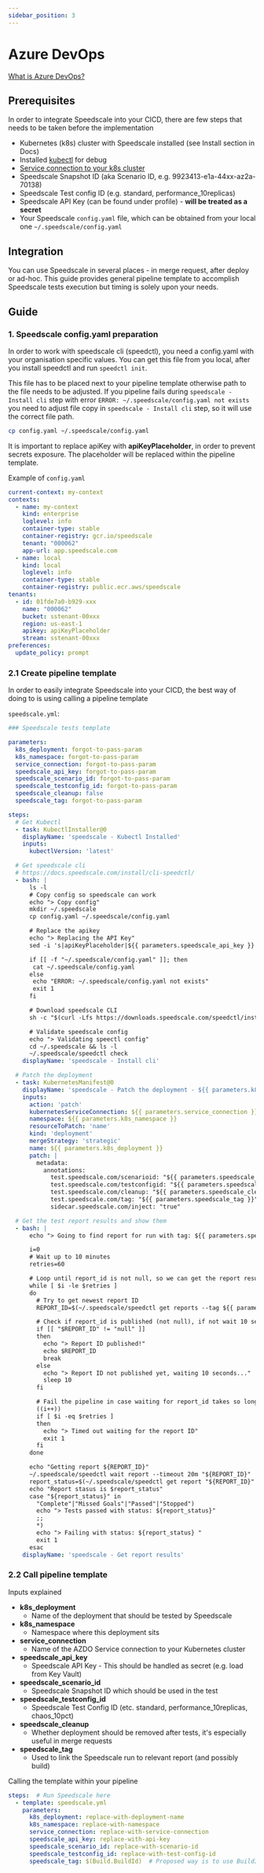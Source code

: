 ```yaml
---
sidebar_position: 3
---
```


# Azure DevOps

[What is Azure DevOps?](https://docs.microsoft.com/en-us/azure/devops/user-guide/what-is-azure-devops?view=azure-devops)

## Prerequisites

In order to integrate Speedscale into your CICD, there are few steps that needs to be taken before the implementation

- Kubernetes (k8s) cluster with Speedscale installed (see Install section in Docs)
- Installed [kubectl](https://kubernetes.io/docs/tasks/tools/install-kubectl-linux/) for debug
- [Service connection to your k8s cluster](https://docs.microsoft.com/en-us/azure/devops/pipelines/library/service-endpoints?view=azure-devops&tabs=yaml)
- Speedscale Snapshot ID (aka Scenario ID, e.g. 9923413-e1a-44xx-az2a-70138)
- Speedscale Test config ID (e.g. standard, performance_10replicas)
- Speedscale API Key (can be found under profile) - **will be treated as a secret**
- Your Speedscale `config.yaml` file, which can be obtained from your local one `~/.speedscale/config.yaml`

## Integration

You can use Speedscale in several places - in merge request, after deploy or ad-hoc. This guide provides
general pipeline template to accomplish Speedscale tests execution but timing is solely upon your needs. 

## Guide
### 1. Speedscale config.yaml preparation
In order to work with speedscale cli (speedctl), you need a config.yaml with your organisation specific values.
You can get this file from you local, after you install speedctl and run `speedctl init`.

This file has to be placed next to your pipeline template otherwise path to the file needs to be adjusted.
If you pipeline fails during `speedscale - Install cli` step with error `ERROR: ~/.speedscale/config.yaml not exists`
you need to adjust file copy in `speedscale - Install cli` step, so it will use the correct file path.
```bash
cp config.yaml ~/.speedscale/config.yaml
```

It is important to replace apiKey with **apiKeyPlaceholder**, in order to prevent secrets exposure. 
The placeholder will be replaced within the pipeline template.

Example of `config.yaml`
```yaml
current-context: my-context
contexts:
  - name: my-context
    kind: enterprise
    loglevel: info
    container-type: stable
    container-registry: gcr.io/speedscale
    tenant: "000062"
    app-url: app.speedscale.com
  - name: local
    kind: local
    loglevel: info
    container-type: stable
    container-registry: public.ecr.aws/speedscale
tenants:
  - id: 01fde7a0-b929-xxx
    name: "000062"
    bucket: sstenant-00xxx
    region: us-east-1
    apikey: apiKeyPlaceholder
    stream: sstenant-00xxx
preferences:
  update_policy: prompt
```
 
### 2.1 Create pipeline template

In order to easily integrate Speedscale into your CICD, the best way of doing to is using calling a pipeline template

`speedscale.yml`:
```yaml
### Speedscale tests template

parameters:
  k8s_deployment: forgot-to-pass-param
  k8s_namespace: forgot-to-pass-param
  service_connection: forgot-to-pass-param
  speedscale_api_key: forgot-to-pass-param
  speedscale_scenario_id: forgot-to-pass-param
  speedscale_testconfig_id: forgot-to-pass-param
  speedscale_cleanup: false
  speedscale_tag: forgot-to-pass-param

steps:
  # Get Kubectl
  - task: KubectlInstaller@0
    displayName: 'speedscale - Kubectl Installed'
    inputs:
      kubectlVersion: 'latest'

  # Get speedscale cli
  # https://docs.speedscale.com/install/cli-speedctl/
  - bash: |
      ls -l
      # Copy config so speedscale can work
      echo "> Copy config"
      mkdir ~/.speedscale
      cp config.yaml ~/.speedscale/config.yaml

      # Replace the apikey
      echo "> Replacing the API Key"
      sed -i 's|apiKeyPlaceholder|${{ parameters.speedscale_api_key }}|g' ~/.speedscale/config.yaml

      if [[ -f "~/.speedscale/config.yaml" ]]; then
       cat ~/.speedscale/config.yaml
      else
       echo "ERROR: ~/.speedscale/config.yaml not exists"
       exit 1
      fi

      # Download speedscale CLI
      sh -c "$(curl -Lfs https://downloads.speedscale.com/speedctl/install)"

      # Validate speedscale config
      echo "> Validating speectl config"
      cd ~/.speedscale && ls -l
      ~/.speedscale/speedctl check
    displayName: 'speedscale - Install cli'

  # Patch the deployment
  - task: KubernetesManifest@0
    displayName: 'speedscale - Patch the deployment - ${{ parameters.k8s_deployment }}'
    inputs:
      action: 'patch'
      kubernetesServiceConnection: ${{ parameters.service_connection }}
      namespace: ${{ parameters.k8s_namespace }}
      resourceToPatch: 'name'
      kind: 'deployment'
      mergeStrategy: 'strategic'
      name: ${{ parameters.k8s_deployment }}
      patch: |
        metadata:
          annotations:
            test.speedscale.com/scenarioid: "${{ parameters.speedscale_scenario_id }}"
            test.speedscale.com/testconfigid: "${{ parameters.speedscale_testconfig_id }}"
            test.speedscale.com/cleanup: "${{ parameters.speedscale_cleanup }}"
            test.speedscale.com/tag: "${{ parameters.speedscale_tag }}"
            sidecar.speedscale.com/inject: "true"

  # Get the test report results and show them
  - bash: |
      echo "> Going to find report for run with tag: ${{ parameters.speedscale_tag }}"

      i=0
      # Wait up to 10 minutes
      retries=60

      # Loop until report_id is not null, so we can get the report resuls
      while [ $i -le $retries ]
      do
        # Try to get newest report ID
        REPORT_ID=$(~/.speedscale/speedctl get reports --tag ${{ parameters.speedscale_tag }} | jq -r '.records[0].Id')

        # Check if report_id is published (not null), if not wait 10 seconds and check again
        if [[ "$REPORT_ID" != "null" ]]
        then
          echo "> Report ID published!"
          echo $REPORT_ID
          break
        else
          echo "> Report ID not published yet, waiting 10 seconds..."
          sleep 10
        fi

        # Fail the pipeline in case waiting for report_id takes so long
        ((i++))
        if [ $i -eq $retries ]
        then
          echo "> Timed out waiting for the report ID"
          exit 1
        fi
      done

      echo "Getting report ${REPORT_ID}"
      ~/.speedscale/speedctl wait report --timeout 20m "${REPORT_ID}"
      report_status=$(~/.speedscale/speedctl get report "${REPORT_ID}" | jq -r .report.status)
      echo "Report stasus is $report_status"
      case "${report_status}" in
        "Complete"|"Missed Goals"|"Passed"|"Stopped")
        echo "> Tests passed with status: ${report_status}"
        ;;
        *)
        echo "> Failing with status: ${report_status} "
        exit 1
      esac
    displayName: 'speedscale - Get report results'


```

### 2.2 Call pipeline template


Inputs explained
- **k8s_deployment**
  - Name of the deployment that should be tested by Speedscale
- **k8s_namespace**
  - Namespace where this deployment sits
- **service_connection**
  - Name of the AZDO Service connection to your Kubernetes cluster
- **speedscale_api_key**
  - Speedscale API Key - This should be handled as secret (e.g. load from Key Vault)
- **speedscale_scenario_id**
  - Speedscale Snapshot ID which should be used in the test
- **speedscale_testconfig_id**
  - Speedscale Test Config ID (etc. standard, performance_10replicas, chaos_10pct)
- **speedscale_cleanup**
  - Whether deployment should be removed after tests, it's especially useful in merge requests
- **speedscale_tag**
  - Used to link the Speedscale run to relevant report (and possibly build)

Calling the template within your pipeline
```yaml
steps:  # Run Speedscale here
  - template: speedscale.yml
    parameters:
      k8s_deployment: replace-with-deployment-name
      k8s_namespace: replace-with-namespace
      service_connection: replace-with-service-connection
      speedscale_api_key: replace-with-api-key
      speedscale_scenario_id: replace-with-scenario-id
      speedscale_testconfig_id: replace-with-test-config-id
      speedscale_tag: $(Build.BuildId)  # Proposed way is to use BuildID predefined variable 
```

